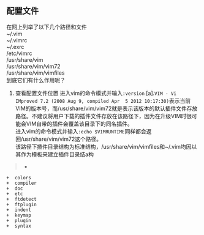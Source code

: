 ## 配置文件
在网上列举了以下几个路径和文件<br/>
~/.vim<br/>
~/.vimrc<br/>
~/.exrc<br/>
/etc/vimrc<br/>
/usr/share/vim<br/>
/usr/share/vim/vim72<br/>
/usr/share/vim/vimfiles<br/>
到底它们有什么作用呢？
1. 查看配置文件位置
进入vim的命令模式并输入`:version`
\[a\].`VIM - Vi IMproved 7.2 (2008 Aug 9, compiled Apr  5 2012 10:17:30)`表示当前VIM的版本号，而/usr/share/vim/vim72就是表示该版本的默认插件文件存放路径。不建议将用户下载的插件文件存放在该路径下，因为在升级VIM时很可能会VIM自带的插件会覆盖该目录下的同名插件。<br/>
进入vim的命令模式并输入`:echo $VIMRUNTIME`同样都会返回/usr/share/vim/vim72这个路径。<br/>
该路径下插件目录结构为标准结构，/usr/share/vim/vimfiles和~/.vim均因以其作为模板来建立插件目录结a构<br/>
>+ <Directory>
 	+  colors
    +  compiler
    +  doc
    +  etc
    +  ftdetect
    +  ftplugin
    +  indent
    +  keymap
    +  plugin
    +  syntax

